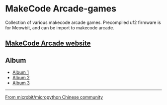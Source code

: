 # MakeCode Arcade-games
Collection of various makecode arcade games. Precompiled uf2 firmware is for Meowbit, and can be import to makecode arcade.

## [MakeCode Arcade website](https://arcade.makecode.com/)   

## Album

- [Album 1](Album_1.md)
- [Album 2](Album_2.md)
- [Album 3](Album_3.md)

---------

[From microbit/micropython Chinese community](http://www.micropython.org.cn)